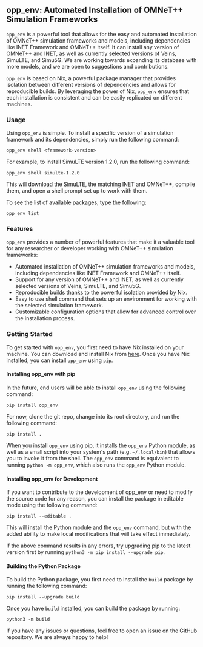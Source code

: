 ## opp_env: Automated Installation of OMNeT++ Simulation Frameworks

`opp_env` is a powerful tool that allows for the easy and automated installation
of OMNeT++ simulation frameworks and models, including dependencies like INET
Framework and OMNeT++ itself. It can install any version of OMNeT++ and INET, as
well as currently selected versions of Veins, SimuLTE, and Simu5G. We are working
towards expanding its database with more models, and we are open to suggestions
and contributions.

`opp_env` is based on Nix, a powerful package manager that provides isolation
between different versions of dependencies and allows for reproducible builds.
By leveraging the power of Nix, `opp_env` ensures that each installation is
consistent and can be easily replicated on different machines.

### Usage

Using `opp_env` is simple. To install a specific version of a simulation framework
and its dependencies, simply run the following command:

```
opp_env shell <framework-version>
```

For example, to install SimuLTE version 1.2.0, run the following command:

```
opp_env shell simulte-1.2.0
```

This will download the SimuLTE, the matching INET and OMNeT++, compile them, and
open a shell prompt set up to work with them.

To see the list of available packages, type the following:

```
opp_env list
```

### Features

`opp_env` provides a number of powerful features that make it a valuable tool for
any researcher or developer working with OMNeT++ simulation frameworks:

- Automated installation of OMNeT++ simulation frameworks and models, including
  dependencies like INET Framework and OMNeT++ itself.
- Support for any version of OMNeT++ and INET, as well as currently selected
  versions of Veins, SimuLTE, and Simu5G.
- Reproducible builds thanks to the powerful isolation provided by Nix.
- Easy to use shell command that sets up an environment for working with the
  selected simulation framework.
- Customizable configuration options that allow for advanced control over the
  installation process.

### Getting Started

To get started with `opp_env`, you first need to have Nix installed on your
machine. You can download and install Nix from
[here](https://nixos.org/download.html). Once you have Nix installed, you can
install `opp_env` using `pip`.

#### Installing opp_env with pip

In the future, end users will be able to install `opp_env` using the following command:

```
pip install opp_env
```

For now, clone the git repo, change into its root directory, and run the
following command:

```
pip install .
```

When you install `opp_env` using pip, it installs the `opp_env` Python module,
as well as a small script into your system's path (e.g. `~/.local/bin`) that
allows you to invoke it from the shell. The `opp_env` command is equivalent to
running `python -m opp_env`, which also runs the `opp_env` Python module.

#### Installing opp_env for Development

If you want to contribute to the development of opp_env or need to modify the
source code for any reason, you can install the package in editable mode using
the following command:

```
pip install --editable .
```

This will install the Python module and the `opp_env` command, but with the
added ability to make local modifications that will take effect immediately.

If the above command results in any errors, try upgrading pip to the latest
version first by running `python3 -m pip install --upgrade pip`.

#### Building the Python Package

To build the Python package, you first need to install the `build` package by
running the following command:

```
pip install --upgrade build
```

Once you have `build` installed, you can build the package by running:

```
python3 -m build
```

If you have any issues or questions, feel free to open an issue on the GitHub
repository. We are always happy to help!
